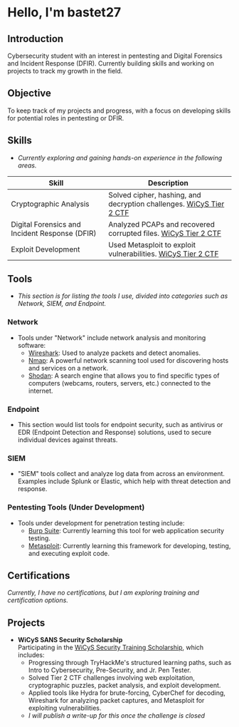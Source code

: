 # Hello, I'm bastet27

## Introduction
Cybersecurity student with an interest in pentesting and Digital Forensics and Incident Response (DFIR). Currently building skills and working on projects to track my growth in the field.

## Objective
To keep track of my projects and progress, with a focus on developing skills for potential roles in pentesting or DFIR.

## Skills
- *Currently exploring and gaining hands-on experience in the following areas.*

| Skill                                | Description                                                                                 |
|--------------------------------------|---------------------------------------------------------------------------------------------|
| Cryptographic Analysis               | Solved cipher, hashing, and decryption challenges. [WiCyS Tier 2 CTF](link)                 |
| Digital Forensics and Incident Response (DFIR) | Analyzed PCAPs and recovered corrupted files. [WiCyS Tier 2 CTF](link)            |
| Exploit Development                  | Used Metasploit to exploit vulnerabilities. [WiCyS Tier 2 CTF](link)                        |


## Tools
- *This section is for listing the tools I use, divided into categories such as Network, SIEM, and Endpoint.*

### Network
- Tools under "Network" include network analysis and monitoring software:
  - [Wireshark](https://www.wireshark.org/): Used to analyze packets and detect anomalies.
  - [Nmap](https://nmap.org/): A powerful network scanning tool used for discovering hosts and services on a network.
  - [Shodan](https://www.shodan.io/): A search engine that allows you to find specific types of computers (webcams, routers, servers, etc.) connected to the internet.

### Endpoint
- This section would list tools for endpoint security, such as antivirus or EDR (Endpoint Detection and Response) solutions, used to secure individual devices against threats.

### SIEM
- "SIEM" tools collect and analyze log data from across an environment. Examples include Splunk or Elastic, which help with threat detection and response.

### Pentesting Tools (Under Development)
- Tools under development for penetration testing include:
  - [Burp Suite](https://portswigger.net/burp): Currently learning this tool for web application security testing.
  - [Metasploit](https://www.metasploit.com/): Currently learning this framework for developing, testing, and executing exploit code.

## Certifications
*Currently, I have no certifications, but I am exploring training and certification options.*

## Projects
- **WiCyS SANS Security Scholarship**  
  Participating in the [WiCyS Security Training Scholarship](https://www.wicys.org/benefits/security-training-scholarship/), which includes:  
  - Progressing through TryHackMe's structured learning paths, such as Intro to Cybersecurity, Pre-Security, and Jr. Pen Tester.  
  - Solved Tier 2 CTF challenges involving web exploitation, cryptographic puzzles, packet analysis, and exploit development.  
  - Applied tools like Hydra for brute-forcing, CyberChef for decoding, Wireshark for analyzing packet captures, and Metasploit for exploiting vulnerabilities.
  - *I will publish a write-up for this once the challenge is closed*
